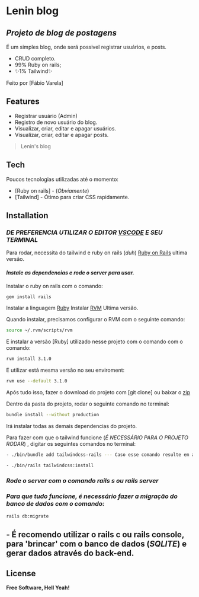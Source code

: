 # Lenin blog
## _Projeto de blog de postagens_

É um simples blog, onde será possivel registrar usuários, e posts.

- CRUD completo.
- 99% Ruby on rails;
- ✨1% Tailwind✨


Feito por [Fábio Varela] 


## Features

- Registrar usuário (Admin)
- Registro de novo usuário do blog.
- Visualizar, criar, editar e apagar usuários.
- Visualizar, criar, editar e apagar posts.



> Lenin's blog



## Tech

Poucos tecnologias utilizadas até o momento:

- [Ruby on rails] - (_Obviamente_)
- [Tailwind] - Ótimo para criar CSS rapidamente.


## Installation

### _DE PREFERENCIA UTILIZAR O EDITOR [VSCODE](https://code.visualstudio.com/) E SEU TERMINAL_

Para rodar, necessita do tailwind e ruby on rails  (_duh_) [Ruby on Rails](https://rubyonrails.org/) ultima versão.

#### _Instale as dependencias e rode o server para usar._


Instalar o ruby on rails com o comando:

```sh
gem install rails
```

Instalar a linguagem [Ruby](https://www.ruby-lang.org/pt/)
Instalar [RVM](https://rvm.io/) Ultima versão.



Quando instalar, precisamos configurar o RVM com o seguinte comando: 

```sh
source ~/.rvm/scripts/rvm 
```


E instalar a versão [Ruby] utilizado nesse projeto com o comando com o comando: 


```sh
rvm install 3.1.0
```

E utilizar está mesma versão no seu enviroment: 


```sh
rvm use --default 3.1.0
```


Após tudo isso, fazer o download do projeto com [git clone] ou baixar o [zip](https://github.com/FabioVV/lenin-blog/archive/refs/heads/main.zip)

Dentro da pasta do projeto, rodar o seguinte comando no terminal: 

```sh
bundle install --without production
```
Irá instalar todas as demais dependencias do projeto.


Para fazer com que o tailwind funcione (_É NECESSÁRIO PARA O PROJETO RODAR_) , digitar os seguintes comandos no terminal: 

```sh
- ./bin/bundle add tailwindcss-rails --- Caso esse comando resulte em algum tipo de erro, ignorar e executar o próximo.

- ./bin/rails tailwindcss:install
```

### _Rode o server com o comando rails s ou rails server_

### _Para que tudo funcione, é necessário fazer a migração do banco de dados com o comando:_

```sh
rails db:migrate
```

## - É recomendo utilizar o rails c ou rails console, para 'brincar' com o banco de dados (_SQLITE_) e gerar dados através do back-end.

## License

**Free Software, Hell Yeah!**
